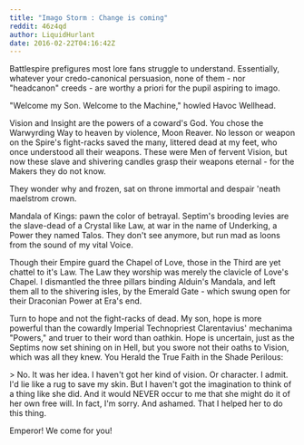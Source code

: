 ```yaml
---
title: "Imago Storm : Change is coming"
reddit: 46z4qd
author: LiquidHurlant
date: 2016-02-22T04:16:42Z
---
```


Battlespire prefigures most lore fans struggle to understand. Essentially, whatever your credo-canonical persuasion, none of them - nor "headcanon" creeds - are worthy a priori for the pupil aspiring to imago.

"Welcome my Son. Welcome to the Machine," howled Havoc Wellhead.

Vision and Insight are the powers of a coward's God. You chose the Warwyrding Way to heaven by violence, Moon Reaver. No lesson or weapon on the Spire's fight-racks saved the many, littered dead at my feet, who once understood all their weapons. These were Men of fervent Vision, but now these slave and shivering candles grasp their weapons eternal - for the Makers they do not know.

They wonder why and frozen, sat on throne immortal and despair 'neath maelstrom crown. 

Mandala of Kings: pawn the color of betrayal. Septim's brooding levies are the slave-dead of a Crystal like Law, at war in the name of Underking, a Power they named Talos. They don't see anymore, but run mad as loons from the sound of my vital Voice.

Though their Empire guard the Chapel of Love, those in the Third are yet chattel to it's Law. The Law they worship was merely the clavicle of Love's Chapel. I dismantled the three pillars binding Alduin's Mandala, and left them all to the shivering isles, by the Emerald Gate - which swung open for their Draconian Power at Era's end. 

Turn to hope and not the fight-racks of dead. My son, hope is more powerful than the cowardly Imperial Technopriest Clarentavius' mechanima "Powers," and truer to their word than oathkin. Hope is uncertain, just as the Septims now set shining on in Hell, but you swore not their oaths to Vision, which was all they knew. You Herald the True Faith in the Shade Perilous:

&gt; No. It was her idea. I haven't got her kind of vision. Or character. I admit. I'd lie like a rug to save my skin. But I haven't got the imagination to think of a thing like she did. And it would NEVER occur to me that she might do it of her own free will. In fact, I'm sorry. And ashamed. That I helped her to do this thing.

Emperor! We come for you!
